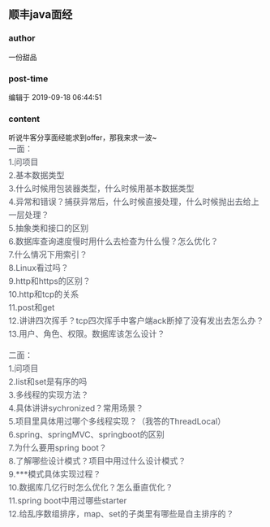 ## 顺丰java面经
### author 
一份甜品
### post-time 

编辑于  2019-09-18 06:44:51
### content 
<div class="post-topic-des nc-post-content">
 听说牛客分享面经能求到offer，那我来求一波~
 <br/>
 <p style="font-size: 16.0px;line-height: 26.0px;color: rgb(85,89,99);margin: 0.0px 0.0px 16.0px;">
  一面：
  <br style=""/>
  1.问项目
  <br style=""/>
  2.基本数据类型
  <br style=""/>
  3.什么时候用包装器类型，什么时候用基本数据类型
  <br style=""/>
  4.异常和错误？捕获异常后，什么时候直接处理，什么时候抛出去给上一层处理？
  <br style=""/>
  5.抽象类和接口的区别
  <br style=""/>
  6.数据库查询速度慢时用什么去检查为什么慢？怎么优化？
  <br style=""/>
  7.什么情况下用索引？
  <br style=""/>
  8.Linux看过吗？
  <br style=""/>
  9.http和https的区别？
  <br style=""/>
  10.http和tcp的关系
  <br style=""/>
  11.post和get
  <br style=""/>
  12.讲讲四次挥手？tcp四次挥手中客户端ack断掉了没有发出去怎么办？
  <br style=""/>
  13.用户、角色、权限。数据库该怎么设计？
 </p>
 <p style="font-size: 16.0px;line-height: 26.0px;color: rgb(85,89,99);margin: 0.0px 0.0px 16.0px;">
  二面：
  <br style=""/>
  1.问项目
  <br style=""/>
  2.list和set是有序的吗
  <br style=""/>
  3.多线程的实现方法？
  <br style=""/>
  4.具体讲讲sychronized？常用场景？
  <br style=""/>
  5.项目里具体用过哪个多线程实现？（我答的ThreadLocal）
  <br style=""/>
  6.spring、springMVC、springboot的区别
  <br style=""/>
  7.为什么要用spring boot？
  <br style=""/>
  8.了解哪些设计模式？项目中用过什么设计模式？
  <br style=""/>
  9.***模式具体实现过程？
  <br style=""/>
  10.数据库几亿行时怎么优化？怎么垂直优化？
  <br style=""/>
  11.spring boot中用过哪些starter
  <br style=""/>
  12.给乱序数组排序，map、set的子类里有哪些是自主排序的？
 </p>
</div>
